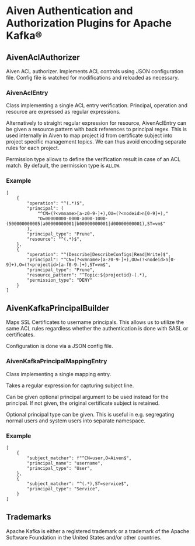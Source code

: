 # Aiven Authentication and Authorization Plugins for Apache Kafka®

## AivenAclAuthorizer

Aiven ACL authorizer. Implements ACL controls using JSON configuration file.
Config file is watched for modifications and reloaded as necessary.

### AivenAclEntry

Class implementing a single ACL entry verification. Principal, operation and
resource are expressed as regular expressions.

Alternatively to straight regular expression for resource, AivenAclEntry can
be given a resource pattern with back references to principal regex. This is
used internally in Aiven to map project id from certificate subject into
project specific management topics. We can thus avoid encoding separate rules
for each project.

Permission type allows to define the verification result in case of an ACL match.
By default, the permission type is `ALLOW`.

### Example

    [
        {
            "operation": "^(.*)$",
            "principal": (
                "^CN=(?<vmname>[a-z0-9-]+),OU=(?<nodeid>n[0-9]+),"
                "O=00000000-0000-a000-1000-(500000000005|a00000000001|b00000000001|d00000000001),ST=vm$"
            ),
            "principal_type": "Prune",
            "resource": "^(.*)$",
        },
        {
            "operation": "^(Describe|DescribeConfigs|Read|Write)$",
            "principal": "^CN=(?<vmname>[a-z0-9-]+),OU=(?<nodeid>n[0-9]+),O=(?<projectid>[a-f0-9-]+),ST=vm$",
            "principal_type": "Prune",
            "resource_pattern": "^Topic:${projectid}-(.*),
            "permission_type": "DENY"
        }
    ]

## AivenKafkaPrincipalBuilder

Maps SSL Certificates to username principals. This allows us to utilize the
same ACL rules regardless whether the authentication is done with SASL or
certificates.

Configuration is done via a JSON config file.

### AivenKafkaPrincipalMappingEntry

Class implementing a single mapping entry.

Takes a regular expression for capturing subject line.

Can be given optional principal argument to be used instead for the principal.
If not given, the original certificate subject is retained.

Optional principal type can be given. This is useful in e.g. segregating normal
users and system users into separate namespace.

### Example

    [
        {
            "subject_matcher": f"^CN=user,O=Aiven$",
            "principal_name": "username",
            "principal_type": "User",
        },
        {
            "subject_matcher": "^(.*),ST=service$",
            "principal_type": "Service",
        }
    ]

## Trademarks

Apache Kafka is either a registered trademark or a trademark of the Apache Software Foundation in the United States and/or other countries.
